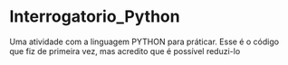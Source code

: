# Interrogatorio_Python
Uma atividade com a linguagem PYTHON para práticar.
Esse é o código que fiz de primeira vez, mas acredito que é possível reduzi-lo
